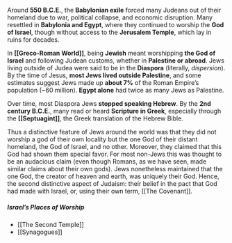 Around **550 B.C.E.**, the **Babylonian exile** forced many Judeans out of their homeland due to war, political collapse, and economic disruption. Many resettled in **Babylonia and Egypt**, where they continued to worship the **God of Israel**, though without access to the **Jerusalem Temple**, which lay in ruins for decades.

In **[[Greco-Roman World]]**, being **Jewish** meant worshipping **the God of Israel** and following Judean customs, whether in **Palestine or abroad**. Jews living outside of Judea were said to be in the **Diaspora** (literally, _dispersion_). By the time of Jesus, **most Jews lived outside Palestine**, and some estimates suggest Jews made up **about 7%** of the Roman Empire’s population (~60 million). **Egypt alone** had twice as many Jews as Palestine.

Over time, most Diaspora Jews **stopped speaking Hebrew**. By the **2nd century B.C.E.**, many read or heard **Scripture in Greek**, especially through the **[[Septuagint]]**, the Greek translation of the Hebrew Bible.

Thus a distinctive feature of Jews around the world was that they did not worship a god of their own locality but the one God of their distant homeland, the God of Israel, and no other. Moreover, they claimed that this God had shown them special favor. For most non-Jews this was thought to be an audacious claim (even though Romans, as we have seen, made similar claims about their own gods). Jews nonetheless maintained that the one God, the creator of heaven and earth, was uniquely their God. Hence, the second distinctive aspect of Judaism: their belief in the pact that God had made with Israel, or, using their own term, [[The Covenant]].

##### Israel’s Places of Worship

* [[The Second Temple]]
* [[Synagogues]]